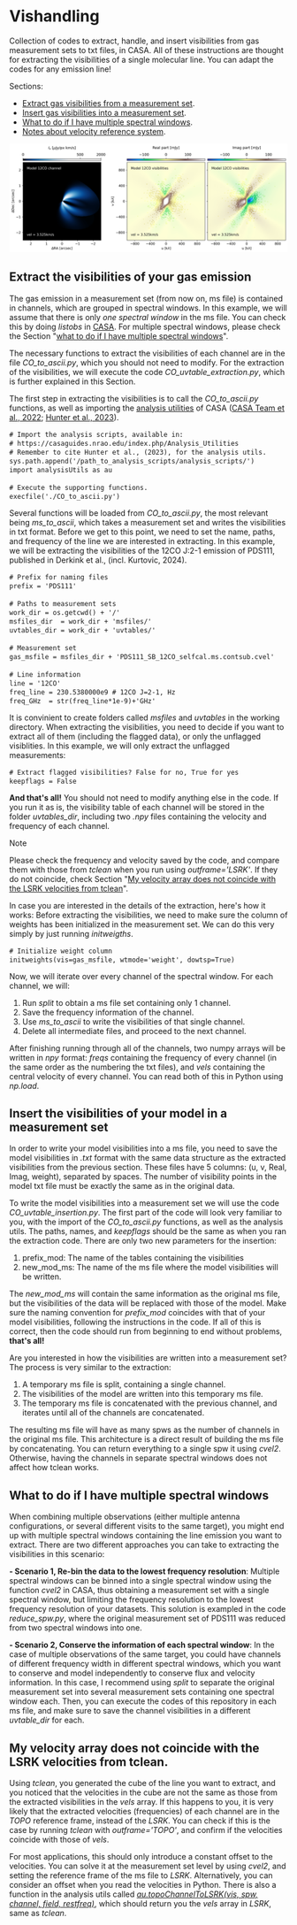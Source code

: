 # Vishandling

Collection of codes to extract, handle, and insert visibilities from gas measurement sets to txt files, in CASA. All of these instructions are thought for extracting the visibilities of a single molecular line. You can adapt the codes for any emission line! 

Sections:
- [Extract gas visibilities from a measurement set](https://github.com/nicokurtovic/vis_handling?tab=readme-ov-file#extract-the-visibilities-of-your-gas-emission).
- [Insert gas visibilities into a measurement set](https://github.com/nicokurtovic/vis_handling?tab=readme-ov-file#insert-the-visibilities-of-your-model-in-a-measurement-set).
- [What to do if I have multiple spectral windows](https://github.com/nicokurtovic/vis_handling/blob/main/README.md#what-to-do-if-i-have-multiple-spectral-windows).
- [Notes about velocity reference system](https://github.com/nicokurtovic/vis_handling?tab=readme-ov-file#my-velocity-array-does-not-coincide-with-the-lsrk-velocities-from-tclean). 


![Example of visibilities](./channel_vis.png)

## Extract the visibilities of your gas emission

The gas emission in a measurement set (from now on, ms file) is contained in channels, which are grouped in spectral windows. In this example, we will assume that there is only *one spectral window* in the ms file. You can check this by doing *listobs* in [CASA](https://casaguides.nrao.edu/index.php/ALMA_Tutorials). For multiple spectral windows, please check the Section "[what to do if I have multiple spectral windows](https://github.com/nicokurtovic/vis_handling/blob/main/README.md#what-to-do-if-i-have-multiple-spectral-windows)".

The necessary functions to extract the visibilities of each channel are in the file *CO_to_ascii.py*, which you should not need to modify. For the extraction of the visibilities, we will execute the code *CO_uvtable_extraction.py*, which is further explained in this Section. 

The first step in extracting the visibilities is to call the *CO_to_ascii.py* functions, as well as importing the [analysis utilities](https://casaguides.nrao.edu/index.php/Analysis_Utilities) of CASA ([CASA Team et al., 2022](https://ui.adsabs.harvard.edu/abs/2022PASP..134k4501C/abstract); [Hunter et al., 2023](https://ui.adsabs.harvard.edu/abs/2023PASP..135g4501H/abstract)). 

```
# Import the analysis scripts, available in:
# https://casaguides.nrao.edu/index.php/Analysis_Utilities
# Remember to cite Hunter et al., (2023), for the analysis utils. 
sys.path.append('/path_to_analysis_scripts/analysis_scripts/')
import analysisUtils as au

# Execute the supporting functions. 
execfile('./CO_to_ascii.py')
```

Several functions will be loaded from *CO_to_ascii.py*, the most relevant being *ms_to_ascii*, which takes a measurement set and writes the visibilities in txt format. Before we get to this point, we need to set the name, paths, and frequency of the line we are interested in extracting. In this example, we will be extracting the visibilities of the 12CO J:2-1 emission of PDS111, published in Derkink et al., (incl. Kurtovic, 2024).

```
# Prefix for naming files
prefix = 'PDS111'

# Paths to measurement sets
work_dir = os.getcwd() + '/'
msfiles_dir  = work_dir + 'msfiles/'
uvtables_dir = work_dir + 'uvtables/'

# Measurement set
gas_msfile = msfiles_dir + 'PDS111_SB_12CO_selfcal.ms.contsub.cvel'

# Line information
line = '12CO'
freq_line = 230.5380000e9 # 12CO J=2-1, Hz
freq_GHz  = str(freq_line*1e-9)+'GHz'
```

It is convinient to create folders called *msfiles* and *uvtables* in the working directory. When extracting the visibilities, you need to decide if you want to extract all of them (including the flagged data), or only the unflagged visiblities. In this example, we will only extract the unflagged measurements:

```
# Extract flagged visibilities? False for no, True for yes
keepflags = False
```

**And that's all!** You should not need to modify anything else in the code. If you run it as is, the visibility table of each channel will be stored in the folder *uvtables_dir*, including two *.npy* files containing the velocity and frequency of each channel. 

> [!NOTE]
> Please check the frequency and velocity saved by the code, and compare them with those from *tclean* when you run using *outframe='LSRK'*. If they do not coincide, check Section "[My velocity array does not coincide with the LSRK velocities from tclean](https://github.com/nicokurtovic/vis_handling?tab=readme-ov-file#my-velocity-array-does-not-coincide-with-the-lsrk-velocities-from-tclean)".

In case you are interested in the details of the extraction, here's how it works: Before extracting the visibilities, we need to make sure the column of weights has been initialized in the measurement set. We can do this very simply by just running *initweigths*.

```
# Initialize weight column
initweights(vis=gas_msfile, wtmode='weight', dowtsp=True)
```

Now, we will iterate over every channel of the spectral window. For each channel, we will:
1) Run *split* to obtain a ms file set containing only 1 channel.
2) Save the frequency information of the channel.
3) Use *ms_to_ascii* to write the visibilities of that single channel.
4) Delete all intermediate files, and proceed to the next channel. 

After finishing running through all of the channels, two numpy arrays will be written in *npy* format: *freqs* containing the frequency of every channel (in the same order as the numbering the txt files), and *vels* containing the central velocity of every channel. You can read both of this in Python using *np.load*. 


## Insert the visibilities of your model in a measurement set

In order to write your model visibilities into a ms file, you need to save the model visibilities in *.txt* format with the same data structure as the extracted visibilities from the previous section. These files have 5 columns: (u, v, Real, Imag, weight), separated by spaces. The number of visibility points in the model txt file must be exactly the same as in the original data. 

To write the model visibilities into a measurement set we will use the code *CO_uvtable_insertion.py*. The first part of the code will look very familiar to you, with the import of the *CO_to_ascii.py* functions, as well as the analysis utils. The paths, names, and *keepflags* should be the same as when you ran the extraction code. There are only two new parameters for the insertion: 
1) prefix_mod: The name of the tables containing the visibilities
2) new_mod_ms: The name of the ms file where the model visibilities will be written.

The *new_mod_ms* will contain the same information as the original ms file, but the visibilities of the data will be replaced with those of the model. Make sure the naming convention for *prefix_mod* coincides with that of your model visibilities, following the instructions in the code. If all of this is correct, then the code should run from beginning to end without problems, **that's all!**

Are you interested in how the visibilities are written into a measurement set? The process is very similar to the extraction:
1) A temporary ms file is split, containing a single channel.
2) The visibilities of the model are written into this temporary ms file.
3) The temporary ms file is concatenated with the previous channel, and iterates until all of the channels are concatenated.

The resulting ms file will have as many spws as the number of channels in the original ms file. This architecture is a direct result of building the ms file by concatenating. You can return everything to a single spw it using *cvel2*. Otherwise, having the channels in separate spectral windows does not affect how tclean works. 


## What to do if I have multiple spectral windows

When combining multiple observations (either multiple antenna configurations, or several different visits to the same target), you might end up with multiple spectral windows containing the line emission you want to extract. There are two different approaches you can take to extracting the visibilities in this scenario:

**- Scenario 1, Re-bin the data to the lowest frequency resolution**: Multiple spectral windows can be binned into a single spectral window using the function *cvel2* in CASA, thus obtaining a measurement set with a single spectral window, but limiting the frequency resolution to the lowest frequency resolution of your datasets. This solution is exampled in the code *reduce_spw.py*, where the original measurement set of PDS111 was reduced from two spectral windows into one. 

**- Scenario 2, Conserve the information of each spectral window**: In the case of multiple observations of the same target, you could have channels of different frequency width in different spectral windows, which you want to conserve and model independently to conserve flux and velocity information. In this case, I recommend using *split* to separate the original measurement set into several measurement sets containing one spectral window each. Then, you can execute the codes of this repository in each ms file, and make sure to save the channel visibilities in a different *uvtable_dir* for each.


## My velocity array does not coincide with the LSRK velocities from tclean. 

Using *tclean*, you generated the cube of the line you want to extract, and you noticed that the velocities in the cube are not the same as those from the extracted visibilities in the *vels* array. If this happens to you, it is very likely that the extracted velocities (frequencies) of each channel are in the *TOPO* reference frame, instead of the *LSRK*. You can check if this is the case by running *tclean* with *outframe='TOPO'*, and confirm if the velocities coincide with those of *vels*. 

For most applications, this should only introduce a constant offset to the velocities. You can solve it at the measurement set level by using *cvel2*, and setting the reference frame of the ms file to *LSRK*. Alternatively, you can consider an offset when you read the velocities in Python. There is also a function in the analysis utils called [*au.topoChannelToLSRK(vis, spw, channel, field, restfreq)*](https://safe.nrao.edu/wiki/bin/view/Main/CasaExtensions), which should return you the *vels* array in *LSRK*, same as *tclean*. 


